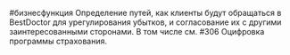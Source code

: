#бизнесфункция 
Определение путей, как клиенты будут обращаться в BestDoctor для урегулирования убытков, и согласование их с другими заинтересованными сторонами. В том числе см. #306 Оцифровка программы страхования.